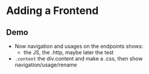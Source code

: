 # Adding a Frontend

## Demo

- Now navigation and usages on the endpoints shows:
  - the JS, the .http, maybe later the test
- `.content` the div.content and make a .css, then show navigation/usage/rename
